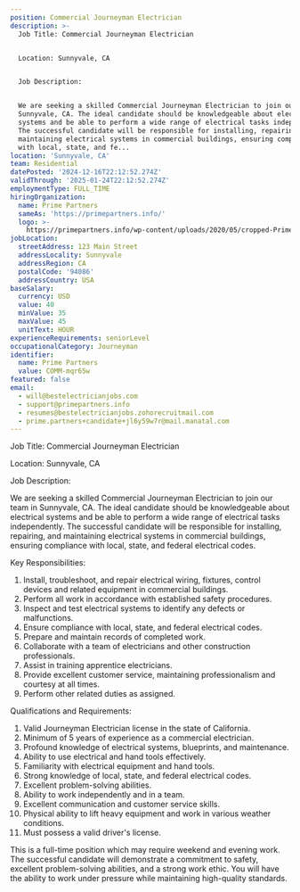 ```yaml
---
position: Commercial Journeyman Electrician
description: >-
  Job Title: Commercial Journeyman Electrician


  Location: Sunnyvale, CA


  Job Description:


  We are seeking a skilled Commercial Journeyman Electrician to join our team in
  Sunnyvale, CA. The ideal candidate should be knowledgeable about electrical
  systems and be able to perform a wide range of electrical tasks independently.
  The successful candidate will be responsible for installing, repairing, and
  maintaining electrical systems in commercial buildings, ensuring compliance
  with local, state, and fe...
location: 'Sunnyvale, CA'
team: Residential
datePosted: '2024-12-16T22:12:52.274Z'
validThrough: '2025-01-24T22:12:52.274Z'
employmentType: FULL_TIME
hiringOrganization:
  name: Prime Partners
  sameAs: 'https://primepartners.info/'
  logo: >-
    https://primepartners.info/wp-content/uploads/2020/05/cropped-Prime-Partners-Logo-NO-BG-1-1.png
jobLocation:
  streetAddress: 123 Main Street
  addressLocality: Sunnyvale
  addressRegion: CA
  postalCode: '94086'
  addressCountry: USA
baseSalary:
  currency: USD
  value: 40
  minValue: 35
  maxValue: 45
  unitText: HOUR
experienceRequirements: seniorLevel
occupationalCategory: Journeyman
identifier:
  name: Prime Partners
  value: COMM-mqr65w
featured: false
email:
  - will@bestelectricianjobs.com
  - support@primepartners.info
  - resumes@bestelectricianjobs.zohorecruitmail.com
  - prime.partners+candidate+jl6y59w7r@mail.manatal.com
---
```




Job Title: Commercial Journeyman Electrician

Location: Sunnyvale, CA

Job Description:

We are seeking a skilled Commercial Journeyman Electrician to join our team in Sunnyvale, CA. The ideal candidate should be knowledgeable about electrical systems and be able to perform a wide range of electrical tasks independently. The successful candidate will be responsible for installing, repairing, and maintaining electrical systems in commercial buildings, ensuring compliance with local, state, and federal electrical codes.

Key Responsibilities:

1. Install, troubleshoot, and repair electrical wiring, fixtures, control devices and related equipment in commercial buildings.
2. Perform all work in accordance with established safety procedures.
3. Inspect and test electrical systems to identify any defects or malfunctions.
4. Ensure compliance with local, state, and federal electrical codes.
5. Prepare and maintain records of completed work.
6. Collaborate with a team of electricians and other construction professionals.
7. Assist in training apprentice electricians.
8. Provide excellent customer service, maintaining professionalism and courtesy at all times.
9. Perform other related duties as assigned.

Qualifications and Requirements:

1. Valid Journeyman Electrician license in the state of California.
2. Minimum of 5 years of experience as a commercial electrician.
3. Profound knowledge of electrical systems, blueprints, and maintenance.
4. Ability to use electrical and hand tools effectively.
5. Familiarity with electrical equipment and hand tools.
6. Strong knowledge of local, state, and federal electrical codes.
7. Excellent problem-solving abilities.
8. Ability to work independently and in a team.
9. Excellent communication and customer service skills.
10. Physical ability to lift heavy equipment and work in various weather conditions.
11. Must possess a valid driver's license.

This is a full-time position which may require weekend and evening work. The successful candidate will demonstrate a commitment to safety, excellent problem-solving abilities, and a strong work ethic. You will have the ability to work under pressure while maintaining high-quality standards.
